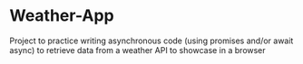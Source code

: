 # Weather-App
Project to practice writing asynchronous code (using promises and/or await async) to retrieve data from a weather API to showcase in a browser
